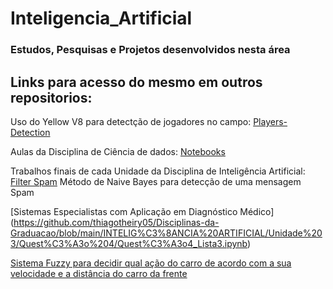 # Inteligencia_Artificial
### Estudos, Pesquisas e Projetos desenvolvidos nesta área

## Links para acesso do mesmo em outros repositorios: 

Uso do Yellow V8 para detectção de jogadores no campo: [Players-Detection](https://github.com/thiagotheiry05/Disciplinas-da-Graduacao/blob/main/INTELIG%C3%8ANCIA%20ARTIFICIAL/Unidade%202/Apresenta%C3%A7%C3%A3o%20-%20Trabalho%20Unidade%202/players_detection.ipynb)

Aulas da Disciplina de Ciência de dados: [Notebooks](https://github.com/thiagotheiry05/Disciplinas-da-Graduacao/tree/main/CI%C3%8ANCIA%20DE%20DADOS)

Trabalhos finais de cada Unidade da Disciplina de Inteligência Artificial: 
[Filter Spam](https://github.com/thiagotheiry05/Disciplinas-da-Graduacao/tree/main/INTELIG%C3%8ANCIA%20ARTIFICIAL/Unidade%201/Apresenta%C3%A7%C3%A3o%20-%20Filtro%20do%20Spam) Método de Naive Bayes para detecção de uma mensagem Spam 

[Sistemas Especialistas com Aplicação em Diagnóstico Médico] (https://github.com/thiagotheiry05/Disciplinas-da-Graduacao/blob/main/INTELIG%C3%8ANCIA%20ARTIFICIAL/Unidade%203/Quest%C3%A3o%204/Quest%C3%A3o4_Lista3.ipynb) 

 [Sistema Fuzzy para decidir qual ação do carro de acordo com a sua velocidade e a distância do carro da frente](https://github.com/thiagotheiry05/Disciplinas-da-Graduacao/blob/main/INTELIG%C3%8ANCIA%20ARTIFICIAL/Unidade%203/Trabalho%20Final%20-%20Unidade%203/Trabalho_Final.ipynb)
